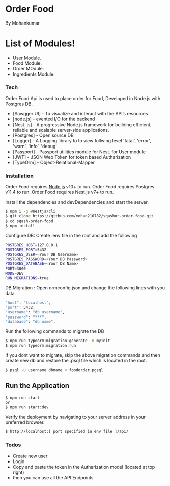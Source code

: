 # Order Food

By Mohankumar
# List of Modules!

  - User Module.
  - Food Module.
  - Order MOdule.
  - Ingredients Module.
 
### Tech

Order Food Api is used to place order for Food, Developed in Node.js with Postgres DB.

* [Sawgger UI] - To visualize and interact with the API’s resources
* [node.js] - evented I/O for the backend
* [Nest. js] - A progressive Node.js framework for building efficient, reliable and scalable server-side applications.
* [Postgres] - Open source DB
* [Logger] - A Logging library to to view follwing level 'fatal', 'error', 'warn', 'info', 'debug'
* [Passport] - Passport utilities module for Nest. for User module
* [JWT] - JSON Web Token for token based Autharization
* [TypeOrm] - Object-Relational-Mapper

### Installation

Order Food requires [Node.js](https://nodejs.org/) v10+ to run.
Order Food requires Postgres v11.4 to run.
Order Food requires Nest.js v7+ to run.

Install the dependencies and devDependencies and start the server.
```sh
$ npm i -g @nestjs/cli
$ git clone https://github.com/mohan210782/sqashor-order-food.git
$ cd sqash-order-food
$ npm install
```

Configure DB: Create  .env file in the root and add the following

```sh
POSTGRES_HOST=127.0.0.1
POSTGRES_PORT=5432
POSTGRES_USER=<Your DB Username>
POSTGRES_PASSWORD=<Your DB Password>
POSTGRES_DATABASE=<Your DB Name>
PORT=3000
MODE=DEV
RUN_MIGRATIONS=true
```

DB Migration : 
Open ormconfig.json and change the following lines with you data
```sh
"host": "localhost",
"port": 5432,
"username": "db username",
"password": "***",
"database": "db name",
```

Run the following commands to migrate the DB
```sh
$ npm run typeorm:migration:generate -n myinit
$ npm run typeorm:migration:run
```

If you dont want to migrate, skip the above migration commands and then create new db and restore the .psql file  which is located in the root.
```sh
$ psql -U username dbname < foodorder.pgsql
```

## Run the Application
```sh
$ npm run start
or
$ npm run start:dev
```
Verify the deployment by navigating to your server address in your preferred browser.

```sh
$ http://localhost:[ port specified in env file ]/api/
```

### Todos

 - Create new user 
 - Login 
 - Copy and paste the token in the Autharization model (located at top right)
 - then you can use all the API Endpoints



